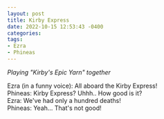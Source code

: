 ```yaml
---
layout: post
title: Kirby Express
date: 2022-10-15 12:53:43 -0400
categories:
tags:
- Ezra
- Phineas
---
```


_Playing "Kirby's Epic Yarn" together_

Ezra (in a funny voice): All aboard the Kirby Express!<br/>
Phineas: Kirby Express? Uhhh.. How good is it?<br/>
Ezra: We've had only a hundred deaths!<br/>
Phineas: Yeah... That's not good!


